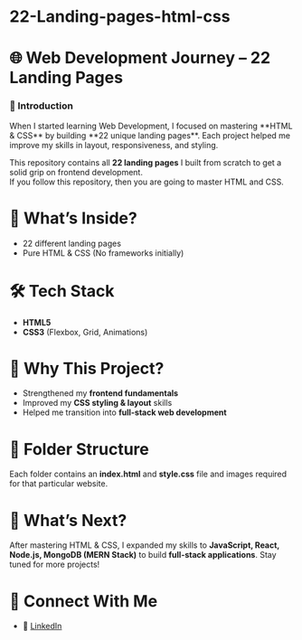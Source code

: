 # 22-Landing-pages-html-css

<h1>🌐 Web Development Journey – 22 Landing Pages</h1>

<h3>🚀 Introduction</h3>
When I started learning Web Development, I focused on mastering **HTML & CSS** by building **22 unique landing pages**. Each project helped me improve my skills in layout, responsiveness, and styling.

This repository contains all **22 landing pages** I built from scratch to get a solid grip on frontend development. <br>
If you follow this repository, then you are going to master HTML and CSS.

<h1>📌 What’s Inside?</h1>
<ul>
  <li>22 different landing pages</li>
  <li>Pure HTML & CSS (No frameworks initially)</li>
 </ul>

<h1>🛠️ Tech Stack</h1>
<ul>
  <li><b>HTML5</b></li>
  <li><b>CSS3</b> (Flexbox, Grid, Animations)</li>
</ul>

<h1>🎯 Why This Project?</h1>
<ul>
  <li>Strengthened my <b>frontend fundamentals</b></li>
  <li>Improved my <b>CSS styling & layout</b> skills</li>
  <li>Helped me transition into <b>full-stack web development</b></li>
</ul>

<h1>📂 Folder Structure</h1>

Each folder contains an **index.html** and **style.css** file and images required for that particular website.

<h1>🚀 What’s Next?</h1>
<p>After mastering HTML & CSS, I expanded my skills to <b>JavaScript, React, Node.js, MongoDB (MERN Stack)</b> to build <b>full-stack applications</b>. Stay tuned for more projects!</p>

<h1>🤝 Connect With Me</h1>
<ul>
  <li>🔗 <a href="https://www.linkedin.com/in/mohammedumar474/">LinkedIn</a></li>
</ul>


